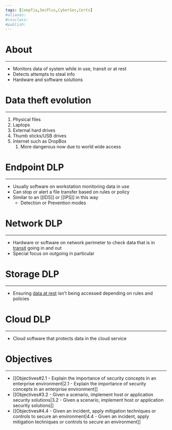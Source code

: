 ```yaml
---
tags: [CompTia,SecPlus,CyberSec,Certs]
#aliases:
#cssclass:
#publish:
---
```


# About
---
- Monitors data of system while in use, transit or at rest
- Detects attempts to steal info
- Hardware and software solutions

# Data theft evolution
---
1. Physical files
2. Laptops
3. External hard drives
4. Thumb sticks/USB drives
5. Internet such as DropBox
	1. More dangerous now due to world wide access

# Endpoint DLP
---
- Usually software on workstation monitoring data in use
- Can stop or alert a file transfer based on rules or policy
- Similar to an [[IDS]] or [[IPS]] in this way
	- Detection or Prevention modes

# Network DLP
---
- Hardware or software on network perimeter to check data that is in <u>transit</u> going in and out
- Special focus on outgoing in particular

# Storage DLP
---
- Ensuring <u>data at rest</u> isn't being accessed depending on rules and policies

# Cloud DLP
---
- Cloud software that protects data in the cloud service

# Objectives
---
- [[Objectives#2.1 - Explain the importance of security concepts in an enterprise environment|2.1 - Explain the importance of security concepts in an enterprise environment]]
- [[Objectives#3.2 - Given a scenario, implement host or application security solutions|3.2 - Given a scenario, implement host or application security solutions]]
- [[Objectives#4.4 - Given an incident, apply mitigation techniques or controls to secure an environment|4.4 - Given an incident, apply mitigation techniques or controls to secure an environment]]
